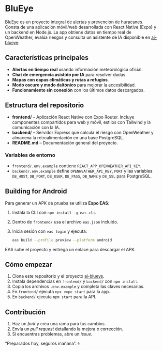 # BluEye

BluEye es un proyecto integral de alertas y prevención de huracanes. Consta de una aplicación móvil/web desarrollada con React Native (Expo) y un backend en Node.js. La app obtiene datos en tiempo real de OpenWeather, evalúa riesgos y consulta un asistente de IA disponible en [ai-blueye](https://github.com/DiegoCM1/ai-blueye).

## Características principales
- **Alertas en tiempo real** usando información meteorológica oficial.
- **Chat de emergencia asistido por IA** para resolver dudas.
- **Mapas con capas climáticas y rutas a refugios**.
- **Modo oscuro y modo daltónico** para mejorar la accesibilidad.
- **Funcionamiento sin conexión** con los últimos datos descargados.

## Estructura del repositorio
- **frontend/** – Aplicación React Native con Expo Router. Incluye componentes compartidos para web y móvil, estilos con Tailwind y la comunicación con la IA.
- **backend/** – Servidor Express que calcula el riesgo con OpenWeather y almacena la retroalimentación en una base PostgreSQL.
- **README.md** – Documentación general del proyecto.

### Variables de entorno
- `frontend/.env.example` contiene `REACT_APP_OPENWEATHER_API_KEY`.
- `backend/.env.example` define `OPENWEATHER_API_KEY`, `PORT` y las variables `DB_HOST`, `DB_PORT`, `DB_USER`, `DB_PASS`, `DB_NAME` y `DB_SSL` para PostgreSQL.

## Building for Android
Para generar un APK de prueba se utiliza **Expo EAS**:

1. Instala la CLI con `npm install -g eas-cli`.
2. Dentro de `frontend/` usa el archivo `eas.json` incluido.
3. Inicia sesión con `eas login` y ejecuta:

   ```bash
   eas build --profile preview --platform android
   ```

EAS sube el proyecto y entrega un enlace para descargar el APK.

## Cómo empezar
1. Clona este repositorio y el proyecto [ai-blueye](https://github.com/DiegoCM1/ai-blueye).
2. Instala dependencias en `frontend/` y `backend/` con `npm install`.
3. Copia los archivos `.env.example` y completa las claves necesarias.
4. En `frontend/` ejecuta `npx expo start` para la app.
5. En `backend/` ejecuta `npm start` para la API.

## Contribución
1. Haz un *fork* y crea una rama para tus cambios.
2. Envía un *pull request* detallando la mejora o corrección.
3. Si encuentras problemas, abre un *issue*.

“Preparados hoy, seguros mañana”. 🌀
